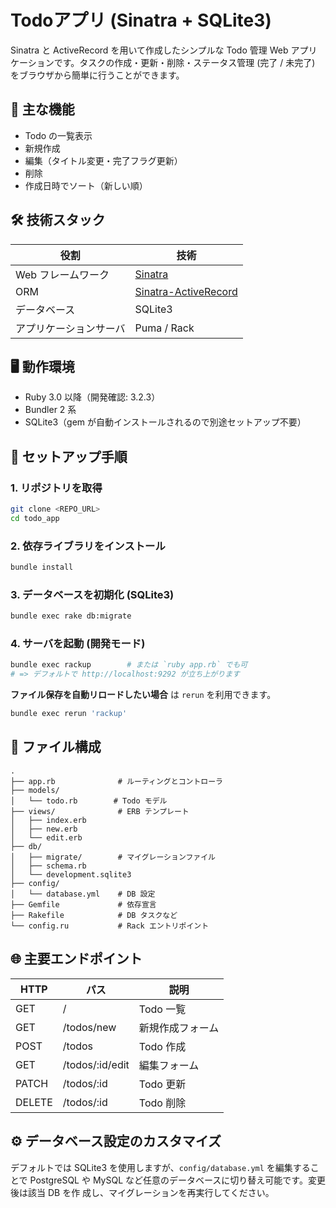 # Todoアプリ (Sinatra + SQLite3)
Sinatra と ActiveRecord を用いて作成したシンプルな Todo 管理 Web アプリケーションです。タスクの作成・更新・削除・ステータス管理 (完了 / 未完了) をブラウザから簡単に行うことができます。

## 🎯 主な機能
- Todo の一覧表示
- 新規作成
- 編集（タイトル変更・完了フラグ更新）
- 削除
- 作成日時でソート（新しい順）

## 🛠️ 技術スタック
| 役割 | 技術 |
|------|------|
| Web フレームワーク | [Sinatra](https://sinatrarb.com/) |
| ORM | [Sinatra-ActiveRecord](https://github.com/sinatra-activerecord/sinatra-activerecord) |
| データベース | SQLite3 |
| アプリケーションサーバ | Puma / Rack |

## 🖥️ 動作環境
- Ruby 3.0 以降（開発確認: 3.2.3）
- Bundler 2 系
- SQLite3（gem が自動インストールされるので別途セットアップ不要）

## 🏁 セットアップ手順

### 1. リポジトリを取得
```bash
git clone <REPO_URL>
cd todo_app
```

### 2. 依存ライブラリをインストール
```bash
bundle install
```

### 3. データベースを初期化 (SQLite3)
```bash
bundle exec rake db:migrate
```

### 4. サーバを起動 (開発モード)
```bash
bundle exec rackup        # または `ruby app.rb` でも可
# => デフォルトで http://localhost:9292 が立ち上がります
```

**ファイル保存を自動リロードしたい場合** は `rerun` を利用できます。
```bash
bundle exec rerun 'rackup'
```

## 📁 ファイル構成
```text
.
├── app.rb              # ルーティングとコントローラ
├── models/
│   └── todo.rb        # Todo モデル
├── views/              # ERB テンプレート
│   ├── index.erb
│   ├── new.erb
│   └── edit.erb
├── db/
│   ├── migrate/        # マイグレーションファイル
│   ├── schema.rb
│   └── development.sqlite3
├── config/
│   └── database.yml    # DB 設定
├── Gemfile             # 依存宣言
├── Rakefile            # DB タスクなど
└── config.ru           # Rack エントリポイント
```

## 🌐 主要エンドポイント
| HTTP | パス | 説明 |
|------|------|------|
| GET  | /           | Todo 一覧 |
| GET  | /todos/new  | 新規作成フォーム |
| POST | /todos      | Todo 作成 |
| GET  | /todos/:id/edit | 編集フォーム |
| PATCH| /todos/:id  | Todo 更新 |
| DELETE | /todos/:id | Todo 削除 |

## ⚙️ データベース設定のカスタマイズ
デフォルトでは SQLite3 を使用しますが、`config/database.yml` を編集することで 
PostgreSQL や MySQL など任意のデータベースに切り替え可能です。変更後は該当 DB を作
成し、マイグレーションを再実行してください。